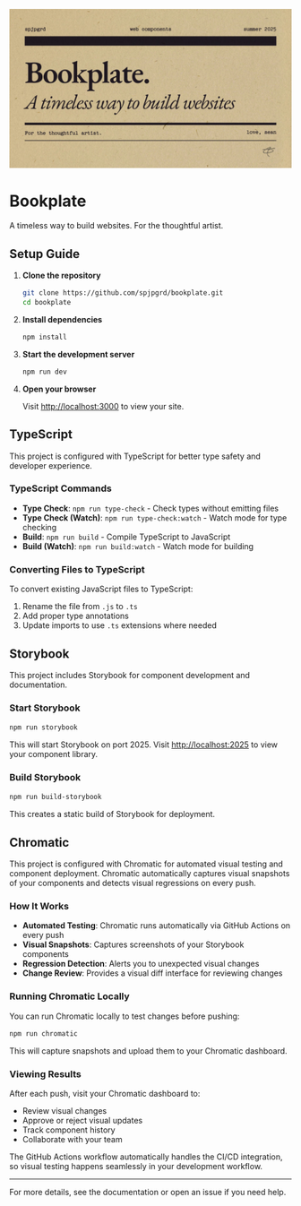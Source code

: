 ![Bookplate - A timeless way to build websites](/assets/spjpgrd-bookplate.jpg)

# Bookplate
A timeless way to build websites. For the thoughtful artist.

## Setup Guide

1. **Clone the repository**

   ```zsh
   git clone https://github.com/spjpgrd/bookplate.git
   cd bookplate
   ```

2. **Install dependencies**

   ```zsh
   npm install
   ```

3. **Start the development server**

   ```zsh
   npm run dev
   ```

4. **Open your browser**

   Visit [http://localhost:3000](http://localhost:3000) to view your site.

## TypeScript

This project is configured with TypeScript for better type safety and developer experience.

### TypeScript Commands

- **Type Check**: `npm run type-check` - Check types without emitting files
- **Type Check (Watch)**: `npm run type-check:watch` - Watch mode for type checking
- **Build**: `npm run build` - Compile TypeScript to JavaScript
- **Build (Watch)**: `npm run build:watch` - Watch mode for building

### Converting Files to TypeScript

To convert existing JavaScript files to TypeScript:
1. Rename the file from `.js` to `.ts`
2. Add proper type annotations
3. Update imports to use `.ts` extensions where needed

## Storybook

This project includes Storybook for component development and documentation.

### Start Storybook

```zsh
npm run storybook
```

This will start Storybook on port 2025. Visit [http://localhost:2025](http://localhost:2025) to view your component library.

### Build Storybook

```zsh
npm run build-storybook
```

This creates a static build of Storybook for deployment.

## Chromatic

This project is configured with Chromatic for automated visual testing and component deployment. Chromatic automatically captures visual snapshots of your components and detects visual regressions on every push.

### How It Works

- **Automated Testing**: Chromatic runs automatically via GitHub Actions on every push
- **Visual Snapshots**: Captures screenshots of your Storybook components
- **Regression Detection**: Alerts you to unexpected visual changes
- **Change Review**: Provides a visual diff interface for reviewing changes

### Running Chromatic Locally

You can run Chromatic locally to test changes before pushing:

```zsh
npm run chromatic
```

This will capture snapshots and upload them to your Chromatic dashboard.

### Viewing Results

After each push, visit your Chromatic dashboard to:
- Review visual changes
- Approve or reject visual updates
- Track component history
- Collaborate with your team

The GitHub Actions workflow automatically handles the CI/CD integration, so visual testing happens seamlessly in your development workflow.

***

For more details, see the documentation or open an issue if you need help.
